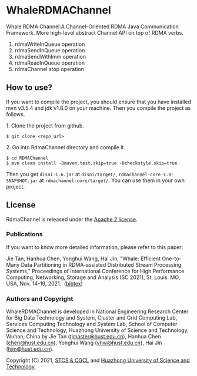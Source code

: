 # WhaleRDMAChannel
Whale RDMA Channel:A Channel-Oriented RDMA Java Communication Framework. More high-level abstract Channel API on top of RDMA verbs.

1. rdmaWriteInQueue operation
2. rdmaSendInQueue operation
3. rdmaSendWithImm operation
4. rdmaReadInQueue operation
5. rdmaChannel stop operation

## How to use?

If you want to compile the project, you should ensure that you have installed mvn v3.5.4 and jdk v1.8.0 on your machine. Then you compile the project as follows.

1\. Clone the project from github.

```shell
$ git clone <repo_url>
```

2\. Go into RdmaChannel directory and compile it.

```shell
$ cd RDMAChannel
$ mvn clean install -Dmaven.test.skip=true -Dcheckstyle.skip=true
```

Then you get `disni-1.6.jar` at `disni/target/`, `rdmachannel-core-1.0-SNAPSHOT.jar` at `rdmachannel-core/target/`. You can use them in your own project.

## License

RdmaChannel is released under the [Apache 2 license](http://www.apache.org/licenses/LICENSE-2.0.html).

### Publications
If you want to know more detailed information, please refer to this paper:

Jie Tan, Hanhua Chen, Yonghui Wang, Hai Jin, "Whale: Efficient One-to-Many Data Partitioning in RDMA-assisted Distributed Stream Processing Systems," Proceedings of International Conference for High Performance Computing, Networking, Storage and Analysis (SC 2021), St. Louis. MO, USA, Nov. 14-19, 2021. 
([bibtex](https://github.com/CGCL-codes/WhaleRDMAChannel/blob/master/Whale.bib))

### Authors and Copyright
WhaleRDMAChannel is developed in National Engineering Research Center for Big Data Technology and System, Cluster and Grid Computing Lab, Services Computing Technology and System Lab, School of Computer Science and Technology, Huazhong University of Science and Technology, Wuhan, China by Jie Tan (tjmaster@hust.edu.cn), Hanhua Chen (chen@hust.edu.cn), Yonghui Wang (yhw@hust.edu.cn), Hai Jin (hjin@hust.edu.cn).

Copyright (C) 2021, [STCS & CGCL](grid.hust.edu.cn) and [Huazhong University of Science and Technology](www.hust.edu.cn).
